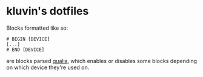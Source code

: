 kluvin's dotfiles
=================

Blocks formatted like so:

```
# BEGIN [DEVICE]
[...]
# END [DEVICE]
```

are blocks parsed [qualia](https://pypi.python.org/pypi/mir.qualia/), which enables or disables some blocks depending on which device they're used on.
